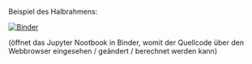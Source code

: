 



Beispiel des Halbrahmens:

[![Binder](https://mybinder.org/badge_logo.svg)](https://mybinder.org/v2/gh/AIztok/FH_Jupyter/main?labpath=FH_SBB_FEM_Example.ipynb)

(öffnet das Jupyter Nootbook in Binder, womit der Quellcode über den Webbrowser eingesehen / geändert / berechnet werden kann)





